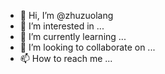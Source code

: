 - 👋 Hi, I’m @zhuzuolang
- 👀 I’m interested in ...
- 🌱 I’m currently learning ...
- 💞️ I’m looking to collaborate on ...
- 📫 How to reach me ...

<!---
zhuzuolang/zhuzuolang is a ✨ special ✨ repository because its `README.md` (this file) appears on your GitHub profile.
You can click the Preview link to take a look at your changes.
--->
